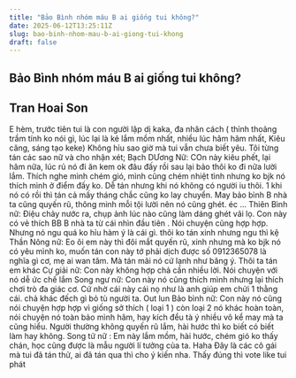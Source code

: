 ```yaml
---
title: "Bảo Bình nhóm máu B ai giống tui không?"
date: 2025-06-12T13:25:11Z
slug: bao-binh-nhom-mau-b-ai-giong-tui-khong
draft: false
---
```


## Bảo Bình nhóm máu B ai giống tui không?

## Tran Hoai Son

E hèm, trước tiên tui là con người lập dị kaka, đa nhân cách ( thỉnh thoảng trầm tính ko nói gì, lúc lại là kẻ lắm mồm nhất, nhiều lúc hâm hâm nhất, Kiêu căng, sáng tạo keke) Không hỉu sao giờ mà tui vẫn chưa biết yêu. Tôi từng tán các sao nữ và cho nhận xét;
Bạch DƯơng Nữ: COn này kiêu phết, lại hâm nữa, lúc rủ nó đi ăn kem ok đâu đấy rồi sau lại bảo thôi ko đi nữa lười lắm. Thích nghe mình chém gió, mình cũng chém nhiệt tình nhưng ko bjk nó thích mình ở điểm đấy ko. Dễ tán nhưng khi nó không có người iu thôi. 1 khi nó có rồi thì tán cả mấy tháng chắc cũng ko lay chuyển. May bảo bình B nhà ta cũng quyến rũ, thông minh mỗi tội lười nên nó cũng ghét. éc ...
Thiên Bình nữ: Điệu chảy nước ra, chụp ảnh lúc nào cũng làm dáng ghét vãi lọ. Con này có vẻ thích BB B nhà ta từ cái nhìn đầu tiên . Nói chuyện cũng hợp hợp. Nhưng nó ngu quá ko hỉu hàm ý là cái gì. thôi ko tán xinh nhưng ngu thì kệ
Thần Nông nữ: Eo ôi em này thì đôi mắt quyến rũ, xinh nhưng mà ko bjk nó có yêu mình ko, muốn tán con này tớ phải dịch được số 0912365078 là nghĩa gì cơ, mẹ ai wan tâm. Mà tán mãi nó cứ lạnh như băng ý. Thôi ta tán em khác
Cự giải nữ: Con này không hợp chả cần nhiều lời. Nói chuyện với nó dễ ức chế lắm
Song ngư nữ: Con này nó cũng thích mình nhưng lại thích chơi trò đa giác cơ. Cứ nhờ cái này cái nọ như là anh giúp em chửi 1 thằng cái. chả khác đếch gì bỏ tù người ta. Out lun
Bảo bình nữ: Con này nó cũng nói chuyện hợp hợp vì giống sở thích ( loại 1 ) còn loại 2 nó khác hoàn toàn, nói chuyện nó toàn bảo mình hâm, hay kích đểu tà ý nhiều vô kể may mà ta cũng hiểu. Người thường không quyến rũ lắm, hài hước thì ko biết có biết làm hay không.
Song tử nữ : Em này lắm mồm, hài hước, chém gió ko thấy chán, học cũng được là mẫu người lí tưởng của ta. Haha
Đây là các cô gái mà tui đã tán thử, ai đã tán qua thì cho ý kiến nha. Thấy đúng thì vote like tui phát